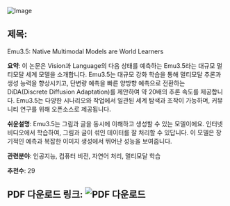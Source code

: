 ![Image](https://cdn-thumbnails.huggingface.co/social-thumbnails/papers/2510.26583.png)
## 제목:
Emu3.5: Native Multimodal Models are World Learners

**요약**:
이 논문은 Vision과 Language의 다음 상태를 예측하는 Emu3.5라는 대규모 멀티모달 세계 모델을 소개합니다. Emu3.5는 대규모 강화 학습을 통해 멀티모달 추론과 생성 능력을 향상시키고, 단변량 예측을 빠른 양방향 예측으로 전환하는 DiDA(Discrete Diffusion Adaptation)를 제안하여 약 20배의 추론 속도를 제공합니다. Emu3.5는 다양한 시나리오와 작업에서 일관된 세계 탐색과 조작이 가능하며, 커뮤니티 연구를 위해 오픈소스로 제공됩니다.

**쉬운설명**:
Emu3.5는 그림과 글을 동시에 이해하고 생성할 수 있는 모델이에요. 인터넷 비디오에서 학습하여, 그림과 글이 섞인 데이터를 잘 처리할 수 있답니다. 이 모델은 장기적인 예측과 복잡한 이미지 생성에서 뛰어난 성능을 보여줍니다.

**관련분야**:
인공지능, 컴퓨터 비전, 자연어 처리, 멀티모달 학습

**추천수**: 
29

**PDF 다운로드 링크**: ![PDF 다운로드](https://arxiv.org/pdf/2510.26583)
---
